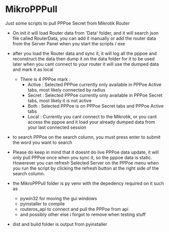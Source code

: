 # MikroPPPull
Just some scripts to pull PPPoe Secret from Mikrotik Router

- On init it will load Router data from 'Data' folder, and it will search json file called RouterData, you can add it manually or add the router data from the Server Panel when you start the scripts / exe
- after you load the Router data and sync it, it will log all the pppoe and reconstruct the data then dump it on the data folder for it to be used later when you cant connect to your router it will use the dumped data and mark it as local 
    - There is 4 PPPoe mark :
        - Active : Selected PPPoe currently only available in PPPoe Active tabs, most likely connected by radius
        - Secret : Selected PPPoe currently only available in PPPoe Secret tabs, most likely it is not active
        - Both : Selected PPPoe is on PPPoe Secret tabs and PPPoe Active tabs
        - Local : Currently you cant connect to the Mikrotik, or you cant access the pppoe and it load your already dumped data from your last connected session
- to search PPPoe on the search column, you must press enter to submit the word you want to search

- Please do keep in mind that it doesnt do live PPPoe data update, it will only pull PPPoe once when you sync it, so the pppoe data is static.
    Howerever you can refresh Selected Server on the PPPoe menu when you run the script by clicking the refresh button at the right side of the search column.

- the MikroPPPull folder is py venv with the depedency required on it such as
    - pywin32 for moving the gui windows
    - pyinstaller to compile
    - routeros_api to connect and pull the PPPoe from api
    - and possibly other else i forgot to remove when testing stuff
- dist and build folder is output from pyinstaller